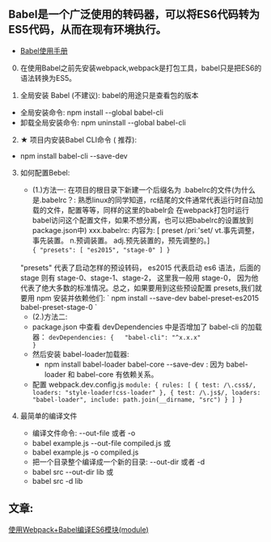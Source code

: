 
## Babel是一个广泛使用的转码器，可以将ES6代码转为ES5代码，从而在现有环境执行。
- [Babel使用手册](https://github.com/thejameskyle/babel-handbook/blob/master/translations/zh-Hans/user-handbook.md)


0. 在使用Babel之前先安装webpack,webpack是打包工具，babel只是把ES6的语法转换为ES5。

1. 全局安装 Babel (不建议): babel的用途只是查看包的版本
  - 全局安装命令: npm install --global babel-cli
  - 卸载全局安装命令: npm uninstall --global babel-cli

2. ★ 项目内安装Babel CLI命令 ( 推荐): 
  - npm install babel-cli --save-dev  
 

3. 如何配置Bebel:
    - (1.)方法一: 在项目的根目录下新建一个后缀名为 .babelrc的文件(为什么是.babelrc？: 
        熟悉linux的同学知道，rc结尾的文件通常代表运行时自动加载的文件，配置等等，同样的这里的babelr会
        在webpack打包时运行babel访问这个配置文件，如果不想分离，也可以把babelrc的设置放到package.json中)
    xxx.babelrc: 内容为:  [ preset /priː'set/ vt.事先调整，事先装置。 n.预调装置。 adj.预先装置的，预先调整的。]<br>
    `
        { "presets": [ "es2015", "stage-0" ] }
    `
    <br>
    "presets" 代表了启动怎样的预设转码， es2015 代表启动 es6 语法，后面的 stage 则有 stage-0、stage-1、stage-2，
    这里我一般用 stage-0， 因为他代表了绝大多数的标准情况。总之，如果要用到这些预设配置 presets,我们就要用 npm 安装并依赖他们: 
    `
        npm install --save-dev babel-preset-es2015 babel-preset-stage-0
    `

   - (2.)方法二: 
    + package.json 中查看 devDependencies 中是否增加了 babel-cli 的加载器：
       `devDependencies: {  
            "babel-cli": "^x.x.x"                   
        }`
    + 然后安装 babel-loader加载器: <br>
      - npm install  babel-loader babel-core  --save-dev : 因为 babel-loader 和 babel-core 有依赖关系。
    + 配置 webpack.dev.config.js
    `
        module: {
            rules: [
                {
                    test: /\.css$/,
                    loaders: "style-loader!css-loader"
                },
                {
                    test: /\.js$/,
                    loaders: "babel-loader",
                    include: path.join(__dirname, "src")
                }
            ]
        }
    `  
      
4. 最简单的编译文件
    - 编译文件命令: --out-file 或者 -o
    + babel example.js  --out-file  compiled.js  或
    + babel example.js -o compiled.js
    - 把一个目录整个编译成一个新的目录: --out-dir 或者 -d
    + babel src --out-dir lib   或
    + babel src -d lib
      
      

## 文章:
[使用Webpack+Babel编译ES6模块(module)](https://github.com/94dreamer/webpack/tree/master/part2)
